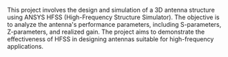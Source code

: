 
This project involves the design and simulation of a 3D antenna structure using ANSYS HFSS (High-Frequency Structure Simulator). The objective is to analyze the antenna's performance parameters, including S-parameters, Z-parameters, and realized gain. The project aims to demonstrate the effectiveness of HFSS in designing antennas suitable for high-frequency applications.
